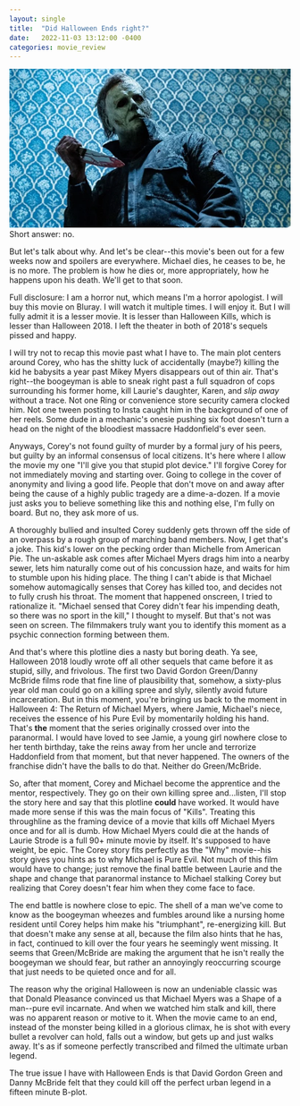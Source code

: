 ```yaml
---
layout: single
title:  "Did Halloween Ends right?"
date:   2022-11-03 13:12:00 -0400
categories: movie_review
---
```

![Michael Myers is dead ::cough! Bullshit!::](/assets/images/Halloween-movie-franchise.webp)
Short answer: no.

But let's talk about why. And let's be clear--this movie's been out for a few weeks now and spoilers are everywhere. Michael dies, he ceases to be, he is no more. The problem is how he dies or, more appropriately, how he happens upon his death. We'll get to that soon.

Full disclosure: I am a horror nut, which means I'm a horror apologist. I will buy this movie on Bluray. I will watch it multiple times. I will enjoy it. But I will fully admit it is a lesser movie. It is lesser than Halloween Kills, which is lesser than Halloween 2018. I left the theater in both of 2018's sequels pissed and happy.

I will try not to recap this movie past what I have to. The main plot centers around Corey, who has the shitty luck of accidentally (maybe?) killing the kid he babysits a year past Mikey Myers disappears out of thin air. That's right--the boogeyman is able to sneak right past a full squadron of cops surrounding his former home, kill Laurie's daughter, Karen, and *slip away* without a trace. Not one Ring or convenience store security camera clocked him. Not one tween posting to Insta caught him in the background of one of her reels. Some dude in a mechanic's onesie pushing six foot doesn't turn a head on the night of the bloodiest massacre Haddonfield's ever seen. 

Anyways, Corey's not found guilty of murder by a formal jury of his peers, but guilty by an informal consensus of local citizens. It's here where I allow the movie my one "I'll give you that stupid plot device." I'll forgive Corey for not immediately moving and starting over. Going to college in the cover of anonymity and living a good life. People that don't move on and away after being the cause of a highly public tragedy are a dime-a-dozen. If a movie just asks you to believe something like this and nothing else, I'm fully on board. But no, they ask more of us.

A thoroughly bullied and insulted Corey suddenly gets thrown off the side of an overpass by a rough group of marching band members. Now, I get that's a joke. This kid's lower on the pecking order than Michelle from American Pie. The un-askable ask comes after Michael Myers drags him into a nearby sewer, lets him naturally come out of his concussion haze, and waits for him to stumble upon his hiding place. The thing I can't abide is that Michael somehow automagically senses that Corey has killed too, and decides not to fully crush his throat. The moment that happened onscreen, I tried to rationalize it. "Michael sensed that Corey didn't fear his impending death, so there was no sport in the kill," I thought to myself. But that's not was seen on screen. The filmmakers truly want you to identify this moment as a psychic connection forming between them. 

And that's where this plotline dies a nasty but boring death. Ya see, Halloween 2018 loudly wrote off all other sequels that came before it as stupid, silly, and frivolous. The first two David Gordon Green/Danny McBride films rode that fine line of plausibility that, somehow, a sixty-plus year old man could go on a killing spree and slyly, silently avoid future incarceration. But in this moment, you're bringing us back to the moment in Halloween 4: The Return of Michael Myers, where Jamie, Michael's niece, receives the essence of his Pure Evil by momentarily holding his hand. That's **the** moment that the series originally crossed over into the paranormal. I would have loved to see Jamie, a young girl nowhere close to her tenth birthday, take the reins away from her uncle and terrorize Haddonfield from that moment, but that never happened. The owners of the franchise didn't have the balls to do that. Neither do Green/McBride.

So, after that moment, Corey and Michael become the apprentice and the mentor, respectively. They go on their own killing spree and...listen, I'll stop the story here and say that this plotline **could** have worked. It would have made more sense if this was the main focus of "Kills". Treating this throughline as the framing device of a movie that kills off Michael Myers once and for all is dumb. How Michael Myers could die at the hands of Laurie Strode is a full 90+ minute movie by itself. It's supposed to have weight, be epic. The Corey story fits perfectly as the "Why" movie--his story gives you hints as to why Michael is Pure Evil. Not much of this film would have to change; just remove the final battle between Laurie and the shape and change that paranormal instance to Michael stalking Corey but realizing that Corey doesn't fear him when they come face to face.

The end battle is nowhere close to epic. The shell of a man we've come to know as the boogeyman wheezes and fumbles around like a nursing home resident until Corey helps him make his "triumphant", re-energizing kill. But that doesn't make any sense at all, because the film also hints that he has, in fact, continued to kill over the four years he seemingly went missing. It seems that Green/McBride are making the argument that he isn't really the boogeyman we should fear, but rather an annoyingly reoccurring scourge that just needs to be quieted once and for all.

The reason why the original Halloween is now an undeniable classic was that Donald Pleasance convinced us that Michael Myers was a Shape of a man--pure evil incarnate. And when we watched him stalk and kill, there was no apparent reason or motive to it. When the movie came to an end, instead of the monster being killed in a glorious climax, he is shot with every bullet a revolver can hold, falls out a window, but gets up and just walks away. It's as if someone perfectly transcribed and filmed the ultimate urban legend. 

The true issue I have with Halloween Ends is that David Gordon Green and Danny McBride felt that they could kill off the perfect urban legend in a fifteen minute B-plot.
